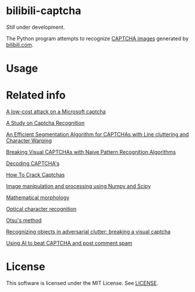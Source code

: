# bilibili-captcha

*Still* under development.

The Python program attempts to recognize [CAPTCHA images](http://www.bilibili.com/captcha) generated by [bilibili.com](http://www.bilibili.com/).

# Usage



# Related info

[A low-cost attack on a Microsoft captcha](http://dx.doi.org/10.1145/1455770.1455839)

[A Study on Captcha Recognition](http://dx.doi.org/10.1109/IIH-MSP.2014.105)

[An Efficient Segmentation Algorithm for CAPTCHAs with Line cluttering and Character Warping](http://dx.doi.org/10.1007/s11042-009-0341-5)

[Breaking Visual CAPTCHAs with Naive Pattern Recognition Algorithms](http://dx.doi.org/10.1109/ACSAC.2007.47)

[Decoding CAPTCHA's](http://www.boyter.org/decoding-captchas/)

[How To Crack Captchas](http://www.andrewt.net/blog/posts/how-to-crack-captchas/)

[Image manipulation and processing using Numpy and Scipy](http://scipy-lectures.github.io/advanced/image_processing/)

[Mathematical morphology](https://en.wikipedia.org/wiki/Mathematical_morphology)

[Optical character recognition](https://en.wikipedia.org/wiki/Optical_character_recognition)

[Otsu's method](https://en.wikipedia.org/wiki/Otsu%27s_method)

[Recognizing objects in adversarial clutter: breaking a visual captcha](http://dl.acm.org/citation.cfm?id=1965858)

[Using AI to beat CAPTCHA and post comment spam](http://www.brains-n-brawn.com/default.aspx?vDir=aicaptcha)

# License
This software is licensed under the MIT License. See [LICENSE](LICENSE).
